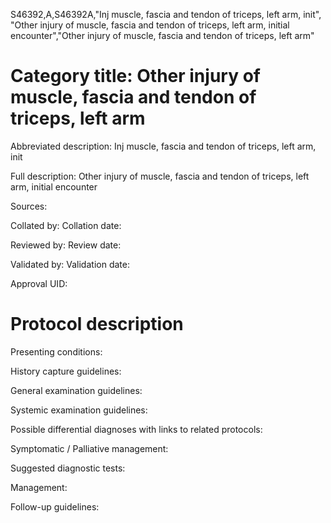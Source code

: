 S46392,A,S46392A,"Inj muscle, fascia and tendon of triceps, left arm, init", "Other injury of muscle, fascia and tendon of triceps, left arm, initial encounter","Other injury of muscle, fascia and tendon of triceps, left arm"
# Category title: Other injury of muscle, fascia and tendon of triceps, left arm

Abbreviated description: Inj muscle, fascia and tendon of triceps, left arm, init

Full description: Other injury of muscle, fascia and tendon of triceps, left arm, initial encounter

Sources:

Collated by:
Collation date:

Reviewed by:
Review date:

Validated by:
Validation date:

Approval UID:

# Protocol description

Presenting conditions:

History capture guidelines:

General examination guidelines:

Systemic examination guidelines:

Possible differential diagnoses with links to related protocols:

Symptomatic / Palliative management:

Suggested diagnostic tests:

Management:

Follow-up guidelines:
